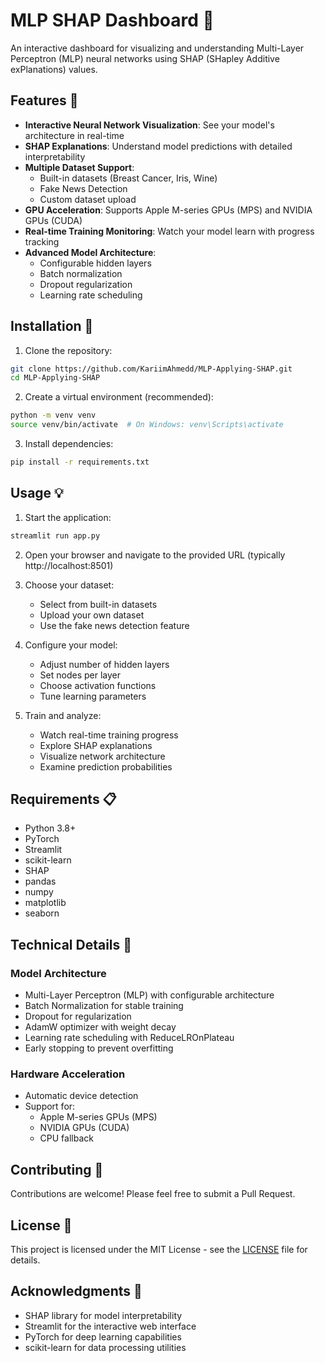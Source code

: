 # MLP SHAP Dashboard 🧠

An interactive dashboard for visualizing and understanding Multi-Layer Perceptron (MLP) neural networks using SHAP (SHapley Additive exPlanations) values.

## Features 🌟

- **Interactive Neural Network Visualization**: See your model's architecture in real-time
- **SHAP Explanations**: Understand model predictions with detailed interpretability
- **Multiple Dataset Support**:
  - Built-in datasets (Breast Cancer, Iris, Wine)
  - Fake News Detection
  - Custom dataset upload
- **GPU Acceleration**: Supports Apple M-series GPUs (MPS) and NVIDIA GPUs (CUDA)
- **Real-time Training Monitoring**: Watch your model learn with progress tracking
- **Advanced Model Architecture**:
  - Configurable hidden layers
  - Batch normalization
  - Dropout regularization
  - Learning rate scheduling

## Installation 🚀

1. Clone the repository:
```bash
git clone https://github.com/KariimAhmedd/MLP-Applying-SHAP.git
cd MLP-Applying-SHAP
```

2. Create a virtual environment (recommended):
```bash
python -m venv venv
source venv/bin/activate  # On Windows: venv\Scripts\activate
```

3. Install dependencies:
```bash
pip install -r requirements.txt
```

## Usage 💡

1. Start the application:
```bash
streamlit run app.py
```

2. Open your browser and navigate to the provided URL (typically http://localhost:8501)

3. Choose your dataset:
   - Select from built-in datasets
   - Upload your own dataset
   - Use the fake news detection feature

4. Configure your model:
   - Adjust number of hidden layers
   - Set nodes per layer
   - Choose activation functions
   - Tune learning parameters

5. Train and analyze:
   - Watch real-time training progress
   - Explore SHAP explanations
   - Visualize network architecture
   - Examine prediction probabilities

## Requirements 📋

- Python 3.8+
- PyTorch
- Streamlit
- scikit-learn
- SHAP
- pandas
- numpy
- matplotlib
- seaborn

## Technical Details 🔧

### Model Architecture

- Multi-Layer Perceptron (MLP) with configurable architecture
- Batch Normalization for stable training
- Dropout for regularization
- AdamW optimizer with weight decay
- Learning rate scheduling with ReduceLROnPlateau
- Early stopping to prevent overfitting

### Hardware Acceleration

- Automatic device detection
- Support for:
  - Apple M-series GPUs (MPS)
  - NVIDIA GPUs (CUDA)
  - CPU fallback

## Contributing 🤝

Contributions are welcome! Please feel free to submit a Pull Request.

## License 📄

This project is licensed under the MIT License - see the [LICENSE](LICENSE) file for details.

## Acknowledgments 🙏

- SHAP library for model interpretability
- Streamlit for the interactive web interface
- PyTorch for deep learning capabilities
- scikit-learn for data processing utilities